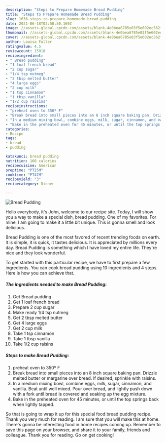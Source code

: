 ```yaml
---
description: "Steps to Prepare Homemade Bread Pudding"
title: "Steps to Prepare Homemade Bread Pudding"
slug: 1636-steps-to-prepare-homemade-bread-pudding
date: 2021-06-18T02:50:50.169Z
image: //assets-global.cpcdn.com/assets/blank-4e0bea6785e03f5e602ec562f230caae08da540cada707380b4fe1bbebba43da.png
thumbnail: //assets-global.cpcdn.com/assets/blank-4e0bea6785e03f5e602ec562f230caae08da540cada707380b4fe1bbebba43da.png
cover: //assets-global.cpcdn.com/assets/blank-4e0bea6785e03f5e602ec562f230caae08da540cada707380b4fe1bbebba43da.png
author: Louisa Fuller
ratingvalue: 4.5
reviewcount: 15018
recipeingredient:
- " Bread pudding"
- "1 loaf french bread"
- "2 cup sugar"
- "1/4 tsp nutmeg"
- "2 tbsp melted butter"
- "4 large eggs"
- "2 cup milk"
- "1 tsp cinnamon"
- "1 tbsp vanilla"
- "1/2 cup raisins"
recipeinstructions:
- "preheat oven to 350º F"
- "Break bread into small pieces into an 8 inch square baking pan. Drizzle melted butter or margarine over bread. If desired, sprinkle with raisins."
- "In a medium mixing bowl, combine eggs, milk, sugar, cinnamon, and vanilla. Beat until well mixed. Pour over bread, and lightly push down with a fork until bread is covered and soaking up the egg mixture."
- "Bake in the preheated oven for 45 minutes, or until the top springs back when lightly tapped."
categories:
- Recipe
tags:
- bread
- pudding

katakunci: bread pudding 
nutrition: 160 calories
recipecuisine: American
preptime: "PT25M"
cooktime: "PT47M"
recipeyield: "3"
recipecategory: Dinner

---
```



![Bread Pudding](//assets-global.cpcdn.com/assets/blank-4e0bea6785e03f5e602ec562f230caae08da540cada707380b4fe1bbebba43da.png)

Hello everybody, it's John, welcome to our recipe site. Today, I will show you a way to make a special dish, bread pudding. One of my favorites. For mine, I am going to make it a little bit unique. This is gonna smell and look delicious.



Bread Pudding is one of the most favored of recent trending foods on earth. It is simple, it is quick, it tastes delicious. It is appreciated by millions every day. Bread Pudding is something which I have loved my entire life. They're nice and they look wonderful.


To get started with this particular recipe, we have to first prepare a few ingredients. You can cook bread pudding using 10 ingredients and 4 steps. Here is how you can achieve that.

<!--inarticleads1-->

##### The ingredients needed to make Bread Pudding:

1. Get  Bread pudding
1. Get 1 loaf french bread
1. Prepare 2 cup sugar
1. Make ready 1/4 tsp nutmeg
1. Get 2 tbsp melted butter
1. Get 4 large eggs
1. Get 2 cup milk
1. Take 1 tsp cinnamon
1. Take 1 tbsp vanilla
1. Take 1/2 cup raisins




<!--inarticleads2-->

##### Steps to make Bread Pudding:

1. preheat oven to 350º F
1. Break bread into small pieces into an 8 inch square baking pan. Drizzle melted butter or margarine over bread. If desired, sprinkle with raisins.
1. In a medium mixing bowl, combine eggs, milk, sugar, cinnamon, and vanilla. Beat until well mixed. Pour over bread, and lightly push down with a fork until bread is covered and soaking up the egg mixture.
1. Bake in the preheated oven for 45 minutes, or until the top springs back when lightly tapped.




So that is going to wrap it up for this special food bread pudding recipe. Thank you very much for reading. I am sure that you will make this at home. There's gonna be interesting food in home recipes coming up. Remember to save this page on your browser, and share it to your family, friends and colleague. Thank you for reading. Go on get cooking!
